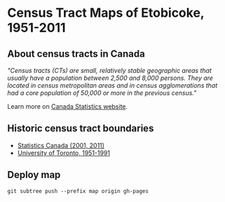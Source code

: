# Census Tract Maps of Etobicoke, 1951-2011

## About census tracts in Canada

*"Census tracts (CTs) are small, relatively stable geographic areas that usually have a population between 2,500 and 8,000 persons.
They are located in census metropolitan areas and in census agglomerations that had a core population of 50,000 or more in the previous census."*

Learn more on [Canada Statistics website](https://www12.statcan.gc.ca/census-recensement/2011/ref/dict/geo013-eng.cfm).

## Historic census tract boundaries

* [Statistics Canada (2001, 2011)](https://www12.statcan.gc.ca/census-recensement/2011/geo/bound-limit/bound-limit-eng.cfm)
* [University of Toronto, 1951-1991](https://mdl.library.utoronto.ca/collections/numeric-data/census-canada/1991/maps)

## Deploy map

```
git subtree push --prefix map origin gh-pages
```
